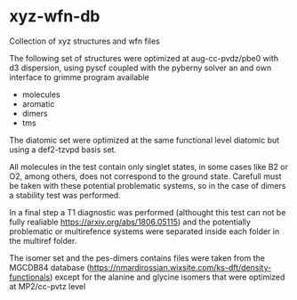 # xyz-wfn-db
Collection of xyz structures and wfn files

The following set of structures were optimized at aug-cc-pvdz/pbe0 with
d3 dispersion, using pyscf coupled with the pyberny solver an and own
interface to grimme program available 

* molecules
* aromatic
* dimers
* tms

The diatomic set were optimized at the same functional level diatomic
but using a def2-tzvpd basis set.

All molecules in the test contain only singlet states, in some cases
like B2 or O2, among others, does not correspond to the ground state.
Carefull must be taken with these potential problematic systems, so in
the case of dimers a stability test was performed.

In a final step a T1 diagnostic was performed (althought this test can
not be fully realiable https://arxiv.org/abs/1806.05115) and the
potentially problematic or multirefence systems were separated inside
each folder in the multiref folder.

The isomer set and the pes-dimers contains files were taken from the MGCDB84
database (https://nmardirossian.wixsite.com/ks-dft/density-functionals)
except for the alanine and glycine isomers that were optimized at
MP2/cc-pvtz level 

